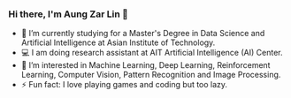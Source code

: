 ### Hi there, I'm Aung Zar Lin 👋

- 🔭 I’m currently studying for a Master's Degree in Data Science and Artificial Intelligence at Asian Institute of Technology.
- :computer: I am doing research assistant at AIT Artificial Intelligence (AI) Center.
- 🌱 I’m interested in Machine Learning, Deep Learning, Reinforcement Learning, Computer Vision, Pattern Recognition and Image Processing.
- ⚡ Fun fact: I love playing games and coding but too lazy.
